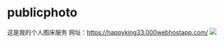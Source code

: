 # publicphoto
这是我的个人图床服务
网址：https://happyking33.000webhostapp.com/
![](https://cdn.jsdelivr.net/gh/XINGMOUREN/pictures/img/20220402101354.png)
